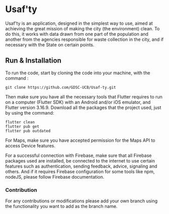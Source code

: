 # Usaf'ty

Usaf'ty is an application, designed in the simplest way to use, aimed at achieving the great mission of making the city (the environment) clean. To do this, it works with data drawn from one part of the population and another from the agencies responsible for waste collection in the city, and if necessary with the State on certain points.

## Run & Installation

To run the code, start by cloning the code into your machine, with the command :
```code
git clone https://github.com/GDSC-UCB/Usaf-ty.git
```

Then make sure you have all the necessary tools that Flutter requires to run on a computer (Flutter SDK) with an Android and/or iOS emulator, and Flutter version 3.16.9.
Download all the packages that the project used, just by using the command:

```code
flutter clean
flutter pub get
flutter pub outdated
```

For Maps, make sure you have accepted permission for the Maps API to access Device features.

For a successful connection with Firebase, make sure that all Firebase packages used are installed, be connected to the internet to use certain features such as authentication, sending feedback, advice, signaling and others. And if it requires Firebase configuration for some tools like npm, nodeJS, please follow Firebase documentation.

### Contribution
For any contributions or modifications please add your own branch using the functionality you want to add as the branch name.
